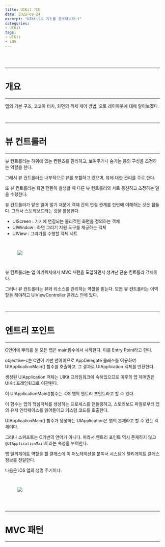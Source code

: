 ```yaml
---
title: UIKit 기초
date: 2022-09-24
excerpt: "UIKtit의 기초를 공부해보자:)"
categories:
- UIKit
tags:
- UIKit
- iOS
---
```



<br />
<br />

---

# 개요

---

앱의 기본 구조, 코코아 터치, 화면의 객체 제어 방법, 오토 레이아웃에 대해 알아보겠다.

<br />

---

# 뷰 컨트롤러

---

뷰 컨트롤러는  하위에 있는 컨텐츠를 관리하고, 보여주거나 숨기는 등의 구성을 조정하는 역할을 한다. 

그래서 뷰 컨트롤러는 내부적으로 뷰를 포함하고 있으며, 뷰에 대한 관리를 주로 한다.

또 뷰 컨트롤러는 화면 전환이 발생할 때 다른 뷰 컨트롤러와 서로 통신하고 조정하는 일을 수행한다.

뷰 컨트롤러가 맡은 일이 많기 때문에 객체 간의 연결 관계를 한번에 이해하는 것은 힘들다. 그래서 스토리보드라는 것을 활용한다.

* UIScreen : 기기에 연결되는 물리적인 화면을 정의하는 객체
* UIWindow : 화면 그리기 지원 도구를 제공하는 객체
* UIView : 그리기를 수행할 객체 세트

<br />

<figure>
	<a href="https://user-images.githubusercontent.com/79088896/192083177-4eafff40-3f18-4dd2-9ebc-577d5426d0df.jpg">
		<img src="https://user-images.githubusercontent.com/79088896/192083177-4eafff40-3f18-4dd2-9ebc-577d5426d0df.jpg" class="w8" />
	</a>
</figure>

<br />

뷰 컨트롤러는 앱 아키텍처에서 MVC 패턴을 도입하면서 생겨난 단순 컨트롤러 객체이다.

그러나 뷰 컨트롤러는 뷰와 리소스를 관리하는 역할을 맡는다. 모든 뷰 컨트롤러는 이역할을 해야하고 UIViewController 클래스 안에 있다.


<br />

---

# 엔트리 포인트

---

C언어에 뿌리를 둔 모든 앱은 main함수에서 시작한다. 이를 Entry Point라고 한다. 

objective-c는 C언어 기반 언어이므로 AppDelegate 클래스를 이용하여 UIApplicationMain() 함수를 호출하고, 그 결과로 UIApplication 객체를 반환한다.

생성된 UIApplication 객체는 UIKit 프레임워크에 속해있으므로 이후의 앱 제어권은 UIKit 프레임워크로 이관된다.

이 UIApplicationMain()함수는 iOS 앱의 엔트리 포인트라고 할 수 있다.

이 함수는 앱의 핵심객체를 생성하는 프로세스를 핸들링하고, 스토리보드 파일로부터 앱의 유저 인터페이스를 읽어들이고 커스텀 코드를 호출한다.

UIApplicationMain() 함수가 생성하는 UIApplication은 앱의 본체라고 할 수 있는 객체이다.

그러나 스위프트는 C기반의 언어가 아니다. 따라서 엔트리 포인트 역시 존재하지 않고 `@UIApplicationMain`이라는 속성을 부여한다.

앱 델리게이트 역할을 할 클래스에 이 어노테이션을 붙여서 시스템에 델리게이트 클래스 정보를 전달한다.

다음은 iOS 앱의 생명 주기이다.

<br />

<figure>
	<a href="https://user-images.githubusercontent.com/79088896/192083990-78674bc9-c1e9-49d6-b37a-dfde2031cb49.jpg">
		<img src="https://user-images.githubusercontent.com/79088896/192083990-78674bc9-c1e9-49d6-b37a-dfde2031cb49.jpg" class="w8" />
	</a>
</figure>

<br />


<br />

---

# MVC 패턴

---

